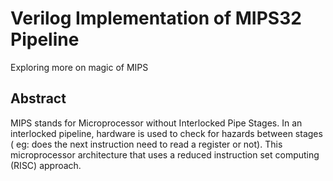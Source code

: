 
# Verilog Implementation of MIPS32 Pipeline

Exploring more on magic of MIPS

## Abstract
MIPS stands for Microprocessor without Interlocked Pipe Stages.
In an interlocked pipeline, hardware is used to check for hazards between stages ( eg: does the next instruction need to read a register or not).
This microprocessor architecture that uses a reduced instruction set computing (RISC) approach.

